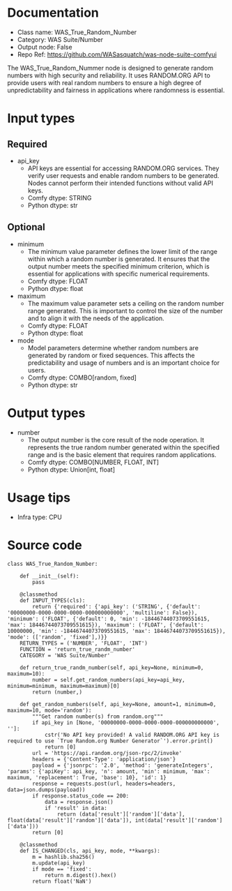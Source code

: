 # Documentation
- Class name: WAS_True_Random_Number
- Category: WAS Suite/Number
- Output node: False
- Repo Ref: https://github.com/WASasquatch/was-node-suite-comfyui

The WAS_True_Random_Nummer node is designed to generate random numbers with high security and reliability. It uses RANDOM.ORG API to provide users with real random numbers to ensure a high degree of unpredictability and fairness in applications where randomness is essential.

# Input types
## Required
- api_key
    - API keys are essential for accessing RANDOM.ORG services. They verify user requests and enable random numbers to be generated. Nodes cannot perform their intended functions without valid API keys.
    - Comfy dtype: STRING
    - Python dtype: str
## Optional
- minimum
    - The minimum value parameter defines the lower limit of the range within which a random number is generated. It ensures that the output number meets the specified minimum criterion, which is essential for applications with specific numerical requirements.
    - Comfy dtype: FLOAT
    - Python dtype: float
- maximum
    - The maximum value parameter sets a ceiling on the random number range generated. This is important to control the size of the number and to align it with the needs of the application.
    - Comfy dtype: FLOAT
    - Python dtype: float
- mode
    - Model parameters determine whether random numbers are generated by random or fixed sequences. This affects the predictability and usage of numbers and is an important choice for users.
    - Comfy dtype: COMBO[random, fixed]
    - Python dtype: str

# Output types
- number
    - The output number is the core result of the node operation. It represents the true random number generated within the specified range and is the basic element that requires random applications.
    - Comfy dtype: COMBO[NUMBER, FLOAT, INT]
    - Python dtype: Union[int, float]

# Usage tips
- Infra type: CPU

# Source code
```
class WAS_True_Random_Number:

    def __init__(self):
        pass

    @classmethod
    def INPUT_TYPES(cls):
        return {'required': {'api_key': ('STRING', {'default': '00000000-0000-0000-0000-000000000000', 'multiline': False}), 'minimum': ('FLOAT', {'default': 0, 'min': -18446744073709551615, 'max': 18446744073709551615}), 'maximum': ('FLOAT', {'default': 10000000, 'min': -18446744073709551615, 'max': 18446744073709551615}), 'mode': (['random', 'fixed'],)}}
    RETURN_TYPES = ('NUMBER', 'FLOAT', 'INT')
    FUNCTION = 'return_true_randm_number'
    CATEGORY = 'WAS Suite/Number'

    def return_true_randm_number(self, api_key=None, minimum=0, maximum=10):
        number = self.get_random_numbers(api_key=api_key, minimum=minimum, maximum=maximum)[0]
        return (number,)

    def get_random_numbers(self, api_key=None, amount=1, minimum=0, maximum=10, mode='random'):
        """Get random number(s) from random.org"""
        if api_key in [None, '00000000-0000-0000-0000-000000000000', '']:
            cstr('No API key provided! A valid RANDOM.ORG API key is required to use `True Random.org Number Generator`').error.print()
            return [0]
        url = 'https://api.random.org/json-rpc/2/invoke'
        headers = {'Content-Type': 'application/json'}
        payload = {'jsonrpc': '2.0', 'method': 'generateIntegers', 'params': {'apiKey': api_key, 'n': amount, 'min': minimum, 'max': maximum, 'replacement': True, 'base': 10}, 'id': 1}
        response = requests.post(url, headers=headers, data=json.dumps(payload))
        if response.status_code == 200:
            data = response.json()
            if 'result' in data:
                return (data['result']['random']['data'], float(data['result']['random']['data']), int(data['result']['random']['data']))
        return [0]

    @classmethod
    def IS_CHANGED(cls, api_key, mode, **kwargs):
        m = hashlib.sha256()
        m.update(api_key)
        if mode == 'fixed':
            return m.digest().hex()
        return float('NaN')
```